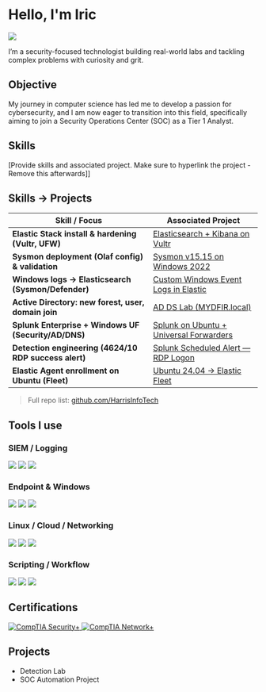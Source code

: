 # Hello, I'm Iric 
<a href="https://www.linkedin.com/in/iric-harris/"><img src="https://img.shields.io/badge/-LinkedIn-0072b1?&style=for-the-badge&logo=linkedin&logoColor=white" /></a>

I’m a security-focused technologist building real-world labs and tackling complex problems with curiosity and grit.

## Objective

My journey in computer science has led me to develop a passion for cybersecurity, and I am now eager to transition into this field, specifically aiming to join a Security Operations Center (SOC) as a Tier 1 Analyst.

## Skills
[Provide skills and associated project. Make sure to hyperlink the project - Remove this afterwards]]

## Skills → Projects
| Skill / Focus                                      | Associated Project |
|----------------------------------------------------|--------------------|
| **Elastic Stack install & hardening (Vultr, UFW)** | <a href="https://github.com/HarrisInfoTech/elasticsearch-kibana-vultr-setup">Elasticsearch + Kibana on Vultr</a> |
| **Sysmon deployment (Olaf config) & validation**   | <a href="https://github.com/HarrisInfoTech/sysmon-olaf-windows-2022-setup">Sysmon v15.15 on Windows 2022</a> |
| **Windows logs → Elasticsearch (Sysmon/Defender)** | <a href="https://github.com/HarrisInfoTech?tab=repositories&q=windows%20logs%20elasticsearch">Custom Windows Event Logs in Elastic</a> |
| **Active Directory: new forest, user, domain join**| <a href="https://github.com/HarrisInfoTech?tab=repositories&q=active%20directory">AD DS Lab (MYDFIR.local)</a> |
| **Splunk Enterprise + Windows UF (Security/AD/DNS)** | <a href="https://github.com/HarrisInfoTech?tab=repositories&q=splunk">Splunk on Ubuntu + Universal Forwarders</a> |
| **Detection engineering (4624/10 RDP success alert)** | <a href="https://github.com/HarrisInfoTech?tab=repositories&q=4624">Splunk Scheduled Alert — RDP Logon</a> |
| **Elastic Agent enrollment on Ubuntu (Fleet)**     | <a href="https://github.com/HarrisInfoTech?tab=repositories&q=elastic%20agent%20ubuntu">Ubuntu 24.04 → Elastic Fleet</a> |

> Full repo list: <a href="https://github.com/HarrisInfoTech">github.com/HarrisInfoTech</a>

## Tools I use
### SIEM / Logging
<div>
  <img src="https://img.shields.io/badge/-Elastic-005571?&style=for-the-badge&logo=Elastic&logoColor=white" />
  <img src="https://img.shields.io/badge/-Kibana-005571?&style=for-the-badge&logo=Kibana&logoColor=white" />
  <img src="https://img.shields.io/badge/-Splunk-000000?&style=for-the-badge&logo=Splunk&logoColor=white" />
</div>

### Endpoint & Windows
<div>
  <img src="https://img.shields.io/badge/-Sysmon-5A2D81?&style=for-the-badge&logoColor=white" />
  <img src="https://img.shields.io/badge/-Microsoft_Defender-00A4EF?&style=for-the-badge&logo=Microsoft&logoColor=white" />
  <img src="https://img.shields.io/badge/-Active_Directory-2672EC?&style=for-the-badge&logo=Microsoft&logoColor=white" />
</div>

### Linux / Cloud / Networking
<div>
  <img src="https://img.shields.io/badge/-Ubuntu-EB5E28?&style=for-the-badge&logo=Ubuntu&logoColor=white" />
  <img src="https://img.shields.io/badge/-Vultr-007BFC?&style=for-the-badge&logo=v&logoColor=white" />
  <img src="https://img.shields.io/badge/-UFW-333333?&style=for-the-badge&logoColor=white" />
</div>

### Scripting / Workflow
<div>
  <img src="https://img.shields.io/badge/-PowerShell-5391FE?&style=for-the-badge&logo=powershell&logoColor=white" />
  <img src="https://img.shields.io/badge/-Bash-121011?&style=for-the-badge&logo=gnubash&logoColor=white" />
  <img src="https://img.shields.io/badge/-GitHub-181717?&style=for-the-badge&logo=github&logoColor=white" />
</div>


## Certifications

<div>
  <a href="https://www.comptia.org/certifications/security" target="_blank">
    <img src="https://img.shields.io/badge/-Security%2B-EE0000?&style=for-the-badge&logo=CompTIA&logoColor=white" alt="CompTIA Security+" />
  </a>
  <a href="https://www.comptia.org/certifications/network" target="_blank">
    <img src="https://img.shields.io/badge/-Network%2B-007ACC?&style=for-the-badge&logo=CompTIA&logoColor=white" alt="CompTIA Network+" />
  </a>
</div>


## Projects
- Detection Lab
- SOC Automation Project
